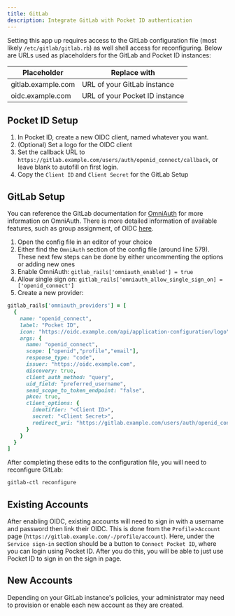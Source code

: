 ```yaml
---
title: GitLab
description: Integrate GitLab with Pocket ID authentication
---
```


Setting this app up requires access to the GitLab configuration file (most likely `/etc/gitlab/gitlab.rb`) as well shell access for reconfiguring. Below are URLs used as placeholders for the GitLab and Pocket ID instances:

| Placeholder        | Replace with                   |
| ------------------ | ------------------------------ |
| gitlab.example.com | URL of your GitLab instance    |
| oidc.example.com   | URL of your Pocket ID instance |

## Pocket ID Setup

1. In Pocket ID, create a new OIDC client, named whatever you want.
1. (Optional) Set a logo for the OIDC client
1. Set the callback URL to `https://gitlab.example.com/users/auth/openid_connect/callback`, or leave blank to autofill on first login.
1. Copy the `Client ID` and `Client Secret` for the GitLab Setup

## GitLab Setup

You can reference the GitLab documentation for [OmniAuth](https://docs.gitlab.com/integration/omniauth/) for more information on OmniAuth. There is more detailed information of available features, such as group assignment, of OIDC [here](https://docs.gitlab.com/administration/auth/oidc/).

1. Open the config file in an editor of your choice
1. Either find the `OmniAuth` section of the config file (around line 579). These next few steps can be done by either uncommenting the options or adding new ones
1. Enable OmniAuth: `gitlab_rails['omniauth_enabled'] = true`
1. Allow single sign on: `gitlab_rails['omniauth_allow_single_sign_on] = ['openid_connect']`
1. Create a new provider:

```ruby
gitlab_rails['omniauth_providers'] = [
  {
    name: "openid_connect",
    label: "Pocket ID",
    icon: "https://oidc.example.com/api/application-configuration/logo",
    args: {
      name: "openid_connect",
      scope: ["openid","profile","email"],
      response_type: "code",
      issuer: "https://oidc.example.com",
      discovery: true,
      client_auth_method: "query",
      uid_field: "preferred_username",
      send_scope_to_token_endpoint: "false",
      pkce: true,
      client_options: {
        identifier: "<Client ID>",
        secret: "<Client Secret>",
        redirect_uri: "https://gitlab.example.com/users/auth/openid_connect/callback"
      }
    }
  }
]
```

After completing these edits to the configuration file, you will need to reconfigure GitLab:

```bash
gitlab-ctl reconfigure
```

## Existing Accounts

After enabling OIDC, existing accounts will need to sign in with a username and password then link their OIDC. This is done from the `Profile`>`Account` page (`https://gitlab.example.com/-/profile/account`). Here, under the `Service sign-in` section should be a button to `Connect Pocket ID`, where you can login using Pocket ID. After you do this, you will be able to just use Pocket ID to sign in on the sign in page.

## New Accounts

Depending on your GitLab instance's policies, your administrator may need to provision or enable each new account as they are created.
